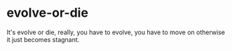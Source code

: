 # evolve-or-die
It's evolve or die, really, you have to evolve, you have to move on otherwise it just becomes stagnant.
